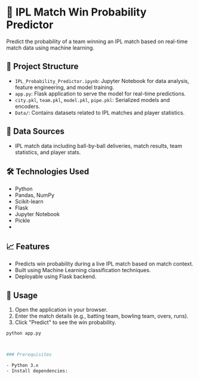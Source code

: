 # 🏏 IPL Match Win Probability Predictor

Predict the probability of a team winning an IPL match based on real-time match data using machine learning.

## 📁 Project Structure

- `IPL_Probability_Predictor.ipynb`: Jupyter Notebook for data analysis, feature engineering, and model training.
- `app.py`: Flask application to serve the model for real-time predictions.
- `city.pkl`, `team.pkl`, `model.pkl`, `pipe.pkl`: Serialized models and encoders.
- `Data/`: Contains datasets related to IPL matches and player statistics.

## 🏏 Data Sources
- IPL match data including ball-by-ball deliveries, match results, team statistics, and player stats.

## 🛠️ Technologies Used
- Python
- Pandas, NumPy
- Scikit-learn
- Flask
- Jupyter Notebook
- Pickle
- 
## 📈 Features
- Predicts win probability during a live IPL match based on match context.
- Built using Machine Learning classification techniques.
- Deployable using Flask backend.


## 📸 Usage

1. Open the application in your browser.
2. Enter the match details (e.g., batting team, bowling team, overs, runs).
3. Click "Predict" to see the win probability.

```bash
python app.py



### Prerequisites

- Python 3.x
- Install dependencies:

